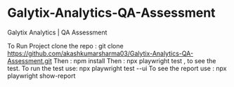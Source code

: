 # Galytix-Analytics-QA-Assessment
Galytix Analytics | QA Assessment


To Run Project clone the repo :  git clone https://github.com/akashkumarsharma03/Galytix-Analytics-QA-Assessment.git
Then  : npm install
Then : npx playwright test , to see the test.
To run the test use: npx playwright test --ui
To see the report use : npx playwright show-report

